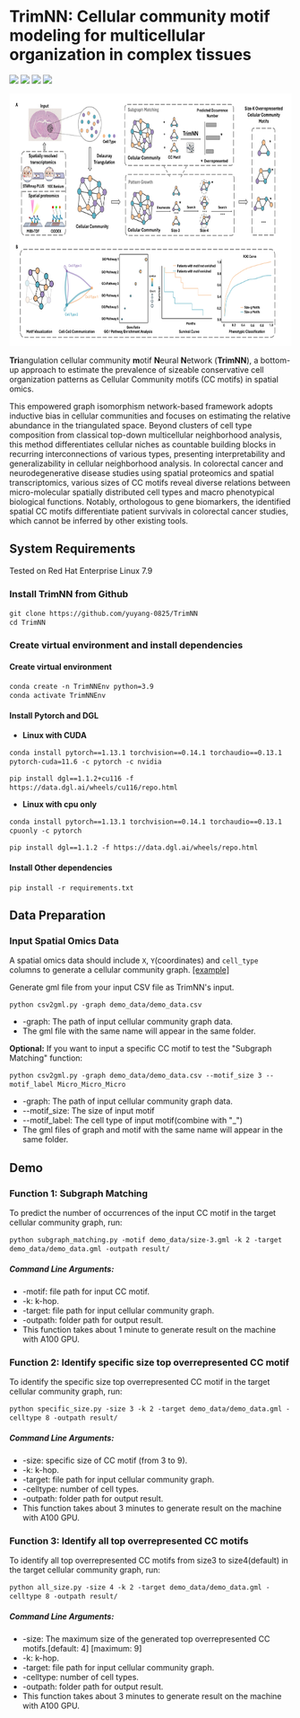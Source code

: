 # TrimNN: Cellular community motif modeling for multicellular organization in complex tissues

<img src="https://img.shields.io/badge/TrimNN-v0.0.1-blue"> <img src="https://img.shields.io/badge/Platform-Linux-blue"> <img src="https://img.shields.io/badge/Language-python3-blue"> <img src="https://img.shields.io/badge/License-MIT-blue">

<p align="center">
  <img height="450" width="800" src="https://github.com/yuyang-0825/TrimNN/blob/main/TrimNN.png"/>
</p>

**Tri**angulation cellular community **m**otif **N**eural **N**etwork (**TrimNN**), a bottom-up approach to estimate the prevalence of sizeable conservative cell organization patterns as Cellular Community motifs (CC motifs) in spatial omics.

This empowered graph isomorphism network-based framework adopts inductive bias in cellular communities and focuses on estimating the relative abundance in the triangulated space. Beyond clusters of cell type composition from classical top-down multicellular neighborhood analysis, this method differentiates cellular niches as countable building blocks in recurring interconnections of various types, presenting interpretability and generalizability in cellular neighborhood analysis. In colorectal cancer and neurodegenerative disease studies using spatial proteomics and spatial transcriptomics, various sizes of CC motifs reveal diverse relations between micro-molecular spatially distributed cell types and macro phenotypical biological functions. Notably, orthologous to gene biomarkers, the identified spatial CC motifs differentiate patient survivals in colorectal cancer studies, which cannot be inferred by other existing tools. 

## System Requirements
Tested on Red Hat Enterprise Linux 7.9

### Install TrimNN from Github
```
git clone https://github.com/yuyang-0825/TrimNN
cd TrimNN
```
### Create virtual environment and install dependencies

#### Create virtual environment
```
conda create -n TrimNNEnv python=3.9 
conda activate TrimNNEnv
```
#### Install Pytorch and DGL 
* **Linux with CUDA**
```
conda install pytorch==1.13.1 torchvision==0.14.1 torchaudio==0.13.1 pytorch-cuda=11.6 -c pytorch -c nvidia
```
```
pip install dgl==1.1.2+cu116 -f https://data.dgl.ai/wheels/cu116/repo.html
```
* **Linux with cpu only**
```
conda install pytorch==1.13.1 torchvision==0.14.1 torchaudio==0.13.1 cpuonly -c pytorch
```
```
pip install dgl==1.1.2 -f https://data.dgl.ai/wheels/repo.html
```
#### Install Other dependencies
```
pip install -r requirements.txt
```

## Data Preparation

### Input Spatial Omics Data
A spatial omics data should include ```X```, ```Y```(coordinates) and ```cell_type```  columns to generate a cellular community graph. [[example]](https://github.com/yuyang-0825/TrimNN/blob/main/demo_data/demo_data.csv)

Generate gml file from your input CSV file as TrimNN's input.
```
python csv2gml.py -graph demo_data/demo_data.csv
```
* -graph: The path of input cellular community graph data.
* The gml file with the same name will appear in the same folder.

**Optional:** If you want to input a specific CC motif to test the "Subgraph Matching" function:
```
python csv2gml.py -graph demo_data/demo_data.csv --motif_size 3 --motif_label Micro_Micro_Micro
```
* -graph: The path of input cellular community graph data.
* --motif_size: The size of input motif
* --motif_label: The cell type of input motif(combine with "_")
* The gml files of graph and motif with the same name will appear in the same folder.
 
## Demo
### Function 1: Subgraph Matching
To predict the number of occurrences of the input CC motif in the target cellular community graph, run:
```
python subgraph_matching.py -motif demo_data/size-3.gml -k 2 -target demo_data/demo_data.gml -outpath result/
```
##### Command Line Arguments:
*	-motif: file path for input CC motif.
*	-k: k-hop.
*	-target: file path for input cellular community graph.
*	-outpath: folder path for output result.
*	This function takes about 1 minute to generate result on the machine with A100 GPU.
  
### Function 2: Identify specific size top overrepresented CC motif
To identify the specific size top overrepresented CC motif in the target cellular community graph, run:
```
python specific_size.py -size 3 -k 2 -target demo_data/demo_data.gml -celltype 8 -outpath result/
```
##### Command Line Arguments:
*	-size: specific size of CC motif (from 3 to 9).
*	-k: k-hop.
*	-target: file path for input cellular community graph.
*	-celltype: number of cell types.
*	-outpath: folder path for output result.
*	This function takes about 3 minutes to generate result on the machine with A100 GPU.

### Function 3: Identify all top overrepresented CC motifs
To identify all top overrepresented CC motifs from size3 to size4(default) in the target cellular community graph, run:
```
python all_size.py -size 4 -k 2 -target demo_data/demo_data.gml -celltype 8 -outpath result/
```
##### Command Line Arguments:
*	-size: The maximum size of the generated top overrepresented CC motifs.[default: 4] [maximum: 9]
*	-k: k-hop.
*	-target: file path for input cellular community graph.
*	-celltype: number of cell types.
*	-outpath: folder path for output result.
*	This function takes about 3 minutes to generate result on the machine with A100 GPU.
